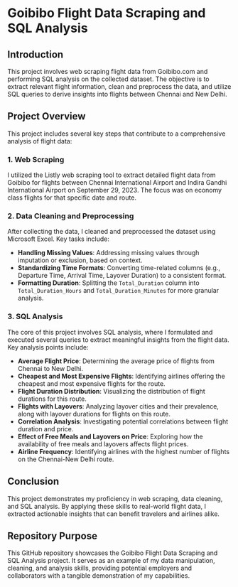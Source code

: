# Goibibo Flight Data Scraping and SQL Analysis

## Introduction
This project involves web scraping flight data from Goibibo.com and performing SQL analysis on the collected dataset. The objective is to extract relevant flight information, clean and preprocess the data, and utilize SQL queries to derive insights into flights between Chennai and New Delhi.

## Project Overview
This project includes several key steps that contribute to a comprehensive analysis of flight data:

### 1. Web Scraping
I utilized the Listly web scraping tool to extract detailed flight data from Goibibo for flights between Chennai International Airport and Indira Gandhi International Airport on September 29, 2023. The focus was on economy class flights for that specific date and route.

### 2. Data Cleaning and Preprocessing
After collecting the data, I cleaned and preprocessed the dataset using Microsoft Excel. Key tasks include:

- **Handling Missing Values**: Addressing missing values through imputation or exclusion, based on context.
- **Standardizing Time Formats**: Converting time-related columns (e.g., Departure Time, Arrival Time, Layover Duration) to a consistent format.
- **Formatting Duration**: Splitting the `Total_Duration` column into `Total_Duration_Hours` and `Total_Duration_Minutes` for more granular analysis.

### 3. SQL Analysis
The core of this project involves SQL analysis, where I formulated and executed several queries to extract meaningful insights from the flight data. Key analysis points include:

- **Average Flight Price**: Determining the average price of flights from Chennai to New Delhi.
- **Cheapest and Most Expensive Flights**: Identifying airlines offering the cheapest and most expensive flights for the route.
- **Flight Duration Distribution**: Visualizing the distribution of flight durations for this route.
- **Flights with Layovers**: Analyzing layover cities and their prevalence, along with layover durations for flights on this route.
- **Correlation Analysis**: Investigating potential correlations between flight duration and price.
- **Effect of Free Meals and Layovers on Price**: Exploring how the availability of free meals and layovers affects flight prices.
- **Airline Frequency**: Identifying airlines with the highest number of flights on the Chennai-New Delhi route.

## Conclusion
This project demonstrates my proficiency in web scraping, data cleaning, and SQL analysis. By applying these skills to real-world flight data, I extracted actionable insights that can benefit travelers and airlines alike.

## Repository Purpose
This GitHub repository showcases the Goibibo Flight Data Scraping and SQL Analysis project. It serves as an example of my data manipulation, cleaning, and analysis skills, providing potential employers and collaborators with a tangible demonstration of my capabilities.

